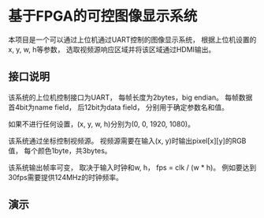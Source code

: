 # 基于FPGA的可控图像显示系统

本项目是一个可以通过上位机通过UART控制的图像显示系统，
根据上位机设置的x, y, w, h等参数，
选取视频源响应区域并将该区域通过HDMI输出。


## 接口说明

该系统的上位机控制接口为UART，
每帧长度为2bytes，big endian。
每帧数据首4bit为name field，
后12bit为data field，
分别用于确定参数名和值。

如果不进行任何设置，(x, y, w, h)分别为(0, 0, 1920, 1080)。

该系统通过坐标控制视频源。
视频源需要在输入(x, y)时输出pixel[x][y]的RGB值，
每个颜色1byte，共3bytes。

该系统输出帧率可变，
取决于输入时钟和w, h，
fps = clk / (w * h)。
例如要达到30fps需要提供124MHz的时钟频率。

## 演示